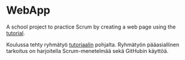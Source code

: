 # WebApp

A school project to practice Scrum by creating a web page using the [tutorial](https://learn.microsoft.com/fi-fi/training/modules/create-razor-pages-aspnet-core/).

Koulussa tehty ryhmätyö [tutoriaalin](https://learn.microsoft.com/fi-fi/training/modules/create-razor-pages-aspnet-core/) pohjalta.
Ryhmätyön pääasiallinen tarkoitus on harjoitella Scrum-menetelmää sekä GitHubin käyttöä.

